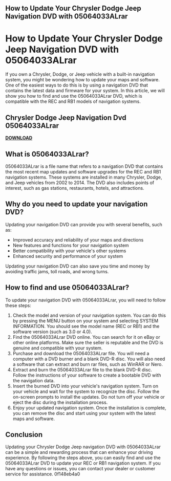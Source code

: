 ## How to Update Your Chrysler Dodge Jeep Navigation DVD with 05064033ALrar

  
# How to Update Your Chrysler Dodge Jeep Navigation DVD with 05064033ALrar
 
If you own a Chrysler, Dodge, or Jeep vehicle with a built-in navigation system, you might be wondering how to update your maps and software. One of the easiest ways to do this is by using a navigation DVD that contains the latest data and firmware for your system. In this article, we will show you how to find and use the 05064033ALrar DVD, which is compatible with the REC and RB1 models of navigation systems.
 
## Chrysler Dodge Jeep Navigation Dvd 05064033ALrar


[**DOWNLOAD**](https://www.google.com/url?q=https%3A%2F%2Fssurll.com%2F2tLkIb&sa=D&sntz=1&usg=AOvVaw0Mb1nVQ7jgDGRoULBl4c7C)

 
## What is 05064033ALrar?
 
05064033ALrar is a file name that refers to a navigation DVD that contains the most recent map updates and software upgrades for the REC and RB1 navigation systems. These systems are installed in many Chrysler, Dodge, and Jeep vehicles from 2002 to 2014. The DVD also includes points of interest, such as gas stations, restaurants, hotels, and attractions.
 
## Why do you need to update your navigation DVD?
 
Updating your navigation DVD can provide you with several benefits, such as:
 
- Improved accuracy and reliability of your maps and directions
- New features and functions for your navigation system
- Better compatibility with your vehicle's other systems
- Enhanced security and performance of your system

Updating your navigation DVD can also save you time and money by avoiding traffic jams, toll roads, and wrong turns.
 
## How to find and use 05064033ALrar?
 
To update your navigation DVD with 05064033ALrar, you will need to follow these steps:

1. Check the model and version of your navigation system. You can do this by pressing the MENU button on your system and selecting SYSTEM INFORMATION. You should see the model name (REC or RB1) and the software version (such as 3.0 or 4.0).
2. Find the 05064033ALrar DVD online. You can search for it on eBay or other online platforms. Make sure the seller is reputable and the DVD is genuine and compatible with your system.
3. Purchase and download the 05064033ALrar file. You will need a computer with a DVD burner and a blank DVD-R disc. You will also need a software that can extract and burn rar files, such as WinRAR or Nero.
4. Extract and burn the 05064033ALrar file to the blank DVD-R disc. Follow the instructions of your software to create a bootable DVD with the navigation data.
5. Insert the burned DVD into your vehicle's navigation system. Turn on your vehicle and wait for the system to recognize the disc. Follow the on-screen prompts to install the updates. Do not turn off your vehicle or eject the disc during the installation process.
6. Enjoy your updated navigation system. Once the installation is complete, you can remove the disc and start using your system with the latest maps and software.

## Conclusion
 
Updating your Chrysler Dodge Jeep navigation DVD with 05064033ALrar can be a simple and rewarding process that can enhance your driving experience. By following the steps above, you can easily find and use the 05064033ALrar DVD to update your REC or RB1 navigation system. If you have any questions or issues, you can contact your dealer or customer service for assistance.
 0f148eb4a0
